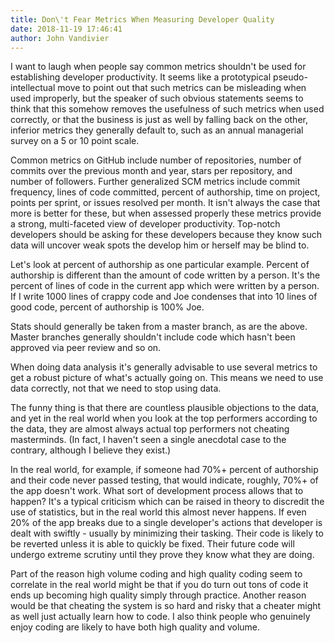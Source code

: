 ```yaml
---
title: Don\'t Fear Metrics When Measuring Developer Quality
date: 2018-11-19 17:46:41
author: John Vandivier
---
```




<!-- wp:paragraph -->
<p>I want to laugh when people say common metrics shouldn't be used for establishing developer productivity. It seems like a prototypical pseudo-intellectual move to point out that such metrics can be misleading when used improperly, but the speaker of such obvious statements seems to think that this somehow removes the usefulness of such metrics when used correctly, or that the business is just as well by falling back on the other, inferior metrics they generally default to, such as an annual managerial survey on a 5 or 10 point scale.</p>
<!-- /wp:paragraph -->

<!-- wp:paragraph -->
<p>Common metrics on GitHub include number of repositories, number of commits over the previous month and year, stars per repository, and number of followers. Further generalized SCM metrics include commit frequency, lines of code committed, percent of authorship, time on project, points per sprint, or issues resolved per month. It isn't always the case that more is better for these, but when assessed properly these metrics provide a strong, multi-faceted view of developer productivity. Top-notch developers should be asking for these developers because they know such data will uncover weak spots the develop him or herself may be blind to.</p>
<!-- /wp:paragraph -->

<!-- wp:paragraph -->
<p>Let's look at percent of authorship as one particular example. Percent of authorship is different than the amount of code written by a person. It's the percent of lines of code in the current app which were written by a person. If I write 1000 lines of crappy code and Joe condenses that into 10 lines of good code, percent of authorship is 100% Joe.</p>
<!-- /wp:paragraph -->

<!-- wp:paragraph -->
<p>Stats should generally be taken from a master branch, as are the above. Master branches generally shouldn't include code which hasn't been approved via peer review and so on.</p>
<!-- /wp:paragraph -->

<!-- wp:paragraph -->
<p>When doing data analysis it's generally advisable to use several metrics to get a robust picture of what's actually going on. This means we need to use data correctly, not that we need to stop using data.</p>
<!-- /wp:paragraph -->

<!-- wp:paragraph -->
<p>The funny thing is that there are countless plausible objections to the data, and yet in the real world when you look at the top performers according to the data, they are almost always actual top performers not cheating masterminds. (In fact, I haven't seen a single anecdotal case to the contrary, although I believe they exist.)</p>
<!-- /wp:paragraph -->

<!-- wp:paragraph -->
<p>In the real world, for example, if someone had 70%+ percent of authorship and their code never passed testing, that would indicate, roughly, 70%+ of the app doesn't work. What sort of development process allows that to happen? It's a typical criticism which can be raised in theory to discredit the use of statistics, but in the real world this almost never happens. If even 20% of the app breaks due to a single developer's actions that developer is dealt with swiftly - usually by minimizing their tasking. Their code is likely to be reverted unless it is able to quickly be fixed. Their future code will undergo extreme scrutiny until they prove they know what they are doing.</p>
<!-- /wp:paragraph -->

<!-- wp:paragraph -->
<p>Part of the reason high volume coding and high quality coding seem to correlate in the real world might be that if you do turn out tons of code it ends up becoming high quality simply through practice. Another reason would be that cheating the system is so hard and risky that a cheater might as well just actually learn how to code. I also think people who genuinely enjoy coding are likely to have both high quality and volume.</p>
<!-- /wp:paragraph -->